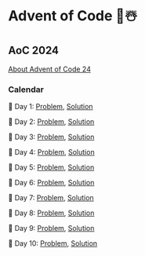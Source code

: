 # Advent of Code 🎄☃️

## AoC 2024
[About Advent of Code 24](https://adventofcode.com/2024/about)

### Calendar

📅 Day 1: [Problem](https://adventofcode.com/2024/day/1), [Solution](2024/tor_1/tor.py) 

📅 Day 2: [Problem](https://adventofcode.com/2024/day/2), [Solution](2024/tor_2/tor.py)

📅 Day 3: [Problem](https://adventofcode.com/2024/day/3), [Solution](2024/tor_3/tor.py)

📅 Day 4: [Problem](https://adventofcode.com/2024/day/4), [Solution](2024/tor_4/tor.py)

📅 Day 5: [Problem](https://adventofcode.com/2024/day/5), [Solution](2024/tor_5/tor.py)

📅 Day 6: [Problem](https://adventofcode.com/2024/day/6), [Solution](2024/tor_6/tor.py)

📅 Day 7: [Problem](https://adventofcode.com/2024/day/7), [Solution](2024/tor_7/tor.py)

📅 Day 8: [Problem](https://adventofcode.com/2024/day/8), [Solution](2024/tor_8/tor.py)

📅 Day 9: [Problem](https://adventofcode.com/2024/day/9), [Solution](2024/tor_9/tor.py)

📅 Day 10: [Problem](https://adventofcode.com/2024/day/10), [Solution](2024/tor_10/tor.py)
